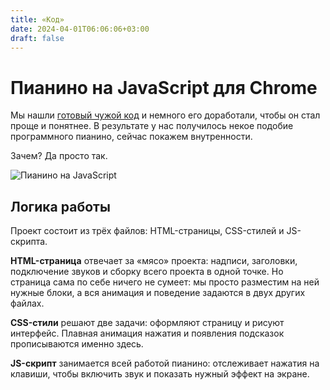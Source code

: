 ```yaml
---
title: «Код»
date: 2024-04-01T06:06:06+03:00
draft: false
---
```


# Пианино на JavaScript для Chrome

Мы нашли [готовый чужой код](https://codepen.io/gabrielcarol/pen/rGeEbY) и немного его доработали, чтобы он стал проще и понятнее. В результате у нас получилось некое подобие программного пианино, сейчас покажем внутренности.

Зачем? Да просто так.

![Пианино на JavaScript](https://thecode.media/wp-content/uploads/2021/03/image3.png)

## Логика работы

Проект состоит из трёх файлов: HTML-страницы, CSS-стилей и JS-скрипта.

**HTML-страница** отвечает за «мясо» проекта: надписи, заголовки, подключение звуков и сборку всего проекта в одной точке. Но страница сама по себе ничего не сумеет: мы просто разместим на ней нужные блоки, а вся анимация и поведение задаются в двух других файлах.

**CSS-стили** решают две задачи: оформляют страницу и рисуют интерфейс. Плавная анимация нажатия и появления подсказок прописываются именно здесь.

**JS-скрипт** занимается всей работой пианино: отслеживает нажатия на клавиши, чтобы включить звук и показать нужный эффект на экране. 
